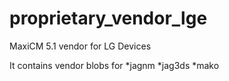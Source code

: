 proprietary_vendor_lge
=============================

MaxiCM 5.1 vendor for LG Devices

It contains vendor blobs for
*jagnm
*jag3ds
*mako
